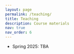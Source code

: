 ```yaml
---
layout: page
permalink: /teaching/
title: Teaching
description: Course materials
nav: true
nav_order: 6
---
```


- Spring 2025: TBA
